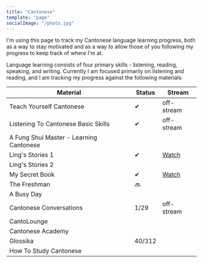 ```yaml
---
title: "Cantonese"
template: "page"
socialImage: "/photo.jpg"
---
```


I'm using this page to track my Cantonese language learning progress, both as a way to stay motivated and as a way to allow those of you following my progress to keep track of where I'm at.

Language learning consists of four primary skills - listening, reading, speaking, and writing. Currently I am focused primarily on listening and reading, and I am tracking my progress against the following materials:

| Material                                | Status | Stream                                                                            |
| --------------------------------------- | ------ | --------------------------------------------------------------------------------- |
| Teach Yourself Cantonese                | ✔      | off-stream                                                                        |
| Listening To Cantonese Basic Skills     | ✔      | off-stream                                                                        |
| A Fung Shui Master - Learning Cantonese |        |                                                                                   |
| Ling's Stories 1                        | ✔      | [Watch](https://www.youtube.com/playlist?list=PLdKI7wP0iFBiNkeEC518KDKtzNfMmuiwF) |
| Ling's Stories 2                        |        |                                                                                   |
| My Secret Book                          | ✔      | [Watch](https://www.youtube.com/playlist?list=PLdKI7wP0iFBh-pVdWreHO01vE3Grljjgi) |
| The Freshman                            | 🔜     |                                                                                   |
| A Busy Day                              |        |                                                                                   |
| Cantonese Conversations                 | 1/29   | off-stream                                                                        |
| CantoLounge                             |        |                                                                                   |
| Cantonese Academy                       |        |                                                                                   |
| Glossika                                | 40/312 |                                                                                   |
| How To Study Cantonese                  |        |                                                                                   |
